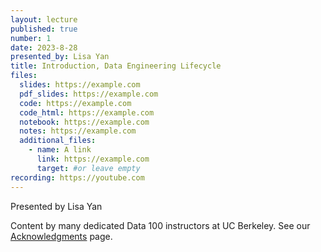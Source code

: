 ```yaml
---
layout: lecture
published: true
number: 1
date: 2023-8-28
presented_by: Lisa Yan
title: Introduction, Data Engineering Lifecycle
files:
  slides: https://example.com
  pdf_slides: https://example.com
  code: https://example.com
  code_html: https://example.com
  notebook: https://example.com
  notes: https://example.com
  additional_files:
    - name: A link
      link: https://example.com
      target: #or leave empty
recording: https://youtube.com
---
```



Presented by Lisa Yan

Content by many dedicated Data 100 instructors at UC Berkeley. See our [Acknowledgments](../../acks) page.

<!--
- [slides](https://docs.google.com/presentation/d/1TLtHG8ONBzY20LQBwfrztAW-Y_L8TnfQurwXRd8L6iQ/edit?usp=sharing){:target="_blank"}
- [code](http://data100.datahub.berkeley.edu/hub/user-redirect/git-pull?repo=https%3A%2F%2Fgithub.com%2FDS-100%2Fsu23-materials&branch=main&urlpath=lab%2Ftree%2Fsu23-materials%2Flec%2Flec01%2Flec01.ipynb){:target="_blank"}
- [code HTML](../../resources/assets/lectures/lec01/lec01.html)
- [recording](https://bcourses.berkeley.edu/courses/1525605/pages/lecture-1-course-overview)
-->
